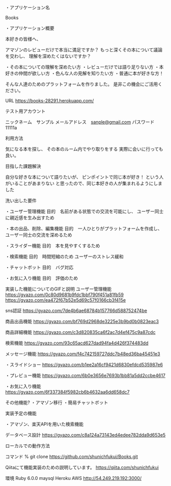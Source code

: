 ・アプリケーション名	

 Books

・アプリケーション概要  

本好きの皆様へ、

アマゾンのレビューだけで本当に満足ですか？
もっと深くその本について議論を交わし、
理解を深めたくはないですか？

・その本についての理解を深めたい方
・レビューだけでは語り足りない方
・本好きの仲間が欲しい方
・色んな人の見解を知りたい方
・普通に本が好きな方！

そんな人達のためのプラットフォームを作りました。
是非この機会にご活用ください。


URL https://books-28291.herokuapp.com/


テスト用アカウント

ニックネーム　サンプル
メールアドレス　sanple@gmail.com
パスワード 11111a


利用方法

気になる本を探し、
その本のルーム内でやり取りをする
実際に会いに行っても良い。


目指した課題解決

自分な好きな本について語りたいが、
ピンポイントで同じ本が好き！
という人がいることがあまりない
と思ったので、同じ本好きの人が集まれるようにしました


洗い出した要件

・ユーザー管理機能
目的　名前がある状態での交流を可能にし、
ユーザー同士に親近感を生み出すため

・本の出品、削除、編集機能
目的　一人ひとりがプラットフォームを作成し、
ユーザー同士の交流を深めるため

・スライダー機能
目的　本を見やすくするため

・検索機能
目的　時間短縮のため
ユーザーのストレス緩和

・チャットボット
目的　バグ対応

・お気に入り機能
目的　評価のため


実装した機能についてのGIFと説明
ユーザー管理機能
https://gyazo.com/0c80d9681b9fdc1bbf790f451a81fb59
https://gyazo.com/ea472f67b52e5d69c57f0166cb3f415e

sns認証
https://gyazo.com/7de4b6ae68784b157766d588752474be

商品出品機能
https://gyazo.com/bf769d2968de3225e3b9bd0b0823eac3


商品詳細機能
https://gyazo.com/c3d820835ca6f2ac7d4ef475c9a87cdc

検索機能
https://gyazo.com/93c65acd627dad94fa4d426f374483dd

メッセージ機能
https://gyazo.com/f4c742159727ddc7b48ed36ba45451e3

・スライドショー
https://gyazo.com/b1ee2a16cf9421d6830efdcd535987e6

・プレビュー機能
https://gyazo.com/6b0e3656e7693b1bb81a5dd2ccbe4617

・お気に入り機能
https://gyazo.com/6f337384f5982cb6b4632aa6dd658dc7


その他機能?
・アマゾン移行
・簡易チャットボット


実装予定の機能

・アマゾン、楽天APIを用いた検索機能




データベース設計
https://gyazo.com/c8a124a73143ed4edee782dda9d653e5


ローカルでの動作方法

コマンド
% git clone https://github.com/shunichfukui/Books.git


Qiitaにて機能実装のための説明しています。
https://qiita.com/shunichfukui


環境
Ruby  6.0.0
maysql
Heroku
AWS
http://54.249.219.192:3000/